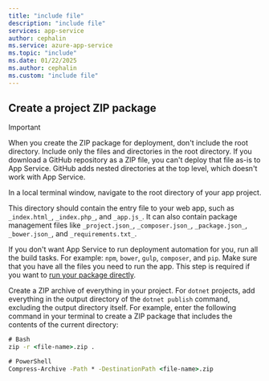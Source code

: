```yaml
---
title: "include file"
description: "include file"
services: app-service
author: cephalin
ms.service: azure-app-service
ms.topic: "include"
ms.date: 01/22/2025
ms.author: cephalin
ms.custom: "include file"
---
```


## Create a project ZIP package

> [!IMPORTANT]
> When you create the ZIP package for deployment, don't include the root directory. Include only the files and directories in the root directory. If you download a GitHub repository as a ZIP file, you can't deploy that file as-is to App Service. GitHub adds nested directories at the top level, which doesn't work with App Service.
>

In a local terminal window, navigate to the root directory of your app project.

This directory should contain the entry file to your web app, such as `_index.html_`, `_index.php_`, and `_app.js_`. It can also contain package management files like `_project.json_`, `_composer.json_`, `_package.json_`, `_bower.json_`, and `_requirements.txt_`.

If you don't want App Service to run deployment automation for you, run all the build tasks. For example: `npm`, `bower`, `gulp`, `composer`, and `pip`. Make sure that you have all the files you need to run the app. This step is required if you want to [run your package directly](../articles/app-service/deploy-run-package.md).

Create a ZIP archive of everything in your project. For `dotnet` projects, add everything in the output directory of the `dotnet publish` command, excluding the output directory itself. For example, enter the following command in your terminal to create a ZIP package that includes the contents of the current directory:

```cmd
# Bash
zip -r <file-name>.zip .

# PowerShell
Compress-Archive -Path * -DestinationPath <file-name>.zip
```
